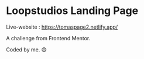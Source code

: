 # Loopstudios Landing Page

Live-website : https://tomaspage2.netlify.app/

A challenge from Frontend Mentor.

Coded by me. 😄
